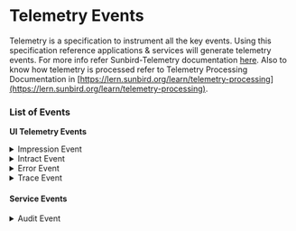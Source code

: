 # Telemetry Events

Telemetry is a specification to instrument all the key events. Using this specification reference applications & services will generate telemetry events. For more info refer Sunbird-Telemetry documentation [here](https://telemetry.sunbird.org/). Also to know how telemetry is processed refer to Telemetry Processing Documentation in [https://lern.sunbird.org/learn/telemetry-processing](https://lern.sunbird.org/learn/telemetry-processing).

### List of Events <a href="#list-of-events" id="list-of-events"></a>

**UI Telemetry Events**

<details>

<summary>Impression Event</summary>

```
{
  "eid": "IMPRESSION",
  "ets": 1615443539430,
  "ver": "3.0",
  "mid": "IMPRESSION:da1c716378dbd91db8355ea1f7853f72",
  "actor": {
    "id": "fca2925f-1eee-4654-9177-fece3fd6afc9",
    "type": "User"
  },
  "context": {
    "channel": "01269878797503692810",
    "pdata": {
      "id": "dev.sunbird.portal",
      "ver": "3.8.0",
      "pid": "sunbird-portal"
    },
    "env": "discussion",
    "sid": "NroMG4d_vaHatKFIwLK7Ehfz6wwMCDD8",
    "did": "1726023c0f4e4f17b2c956c412fd5859",
    "cdata": [
      {
        "id": "ce84f532-cfcf-4f68-829a-24a1eea5aaa0",
        "type": "Group"
      },
      {
        "id": "NroMG4d_vaHatKFIwLK7Ehfz6wwMCDD8",
        "type": "UserSession"
      },
      {
        "id": "Desktop",
        "type": "Device"
      },
      {
        "id": "default",
        "type": "Theme"
      }
    ],
    "rollup": {
      "l1": "01269878797503692810"
    },
    "uid": "fca2925f-1eee-4654-9177-fece3fd6afc9"
  },
  "object": {},
  "tags": [
    "01269878797503692810"
  ],
  "edata": {
    "type": "view",
    "pageid": "discussion-home",
    "uri": "/discussion-forum?categories=%7B%22result%22:%5B57%5D%7D&userName=cctn1350",
    "duration": 0.34
  }
}
```

</details>

<details>

<summary>Intract Event</summary>

```
{
  "eid": "INTERACT",
  "ets": 1615533000656,
  "ver": "3.0",
  "mid": "INTERACT:241870d0300b523c89cb4cafe4050330",
  "actor": {
    "id": "fca2925f-1eee-4654-9177-fece3fd6afc9",
    "type": "User"
  },
  "context": {
    "channel": "01269878797503692810",
    "pdata": {
      "id": "dev.sunbird.portal",
      "ver": "3.8.0",
      "pid": "sunbird-portal"
    },
    "env": "discussion",
    "sid": "NroMG4d_vaHatKFIwLK7Ehfz6wwMCDD8",
    "did": "1726023c0f4e4f17b2c956c412fd5859",
    "cdata": [
      {
        "id": "ce84f532-cfcf-4f68-829a-24a1eea5aaa0",
        "type": "Group"
      },
      {
        "id": "NroMG4d_vaHatKFIwLK7Ehfz6wwMCDD8",
        "type": "UserSession"
      },
      {
        "id": "Desktop",
        "type": "Device"
      },
      {
        "id": "default",
        "type": "Theme"
      }
    ],
    "rollup": {
      "l1": "01269878797503692810"
    },
    "uid": "fca2925f-1eee-4654-9177-fece3fd6afc9"
  },
  "object": {},
  "tags": [
    "01269878797503692810"
  ],
  "edata": {
    "id": "d.route",
    "type": "CLICK",
    "pageid": "discussion-home"
  }
}
```

</details>

<details>

<summary>Error Event</summary>

```
{
  "eid": "ERROR",
  "ets": 1616052502447,
  "ver": "3.0",
  "mid": "ERROR:e0e65a6f43ea674e508cfcdb00f85d79",
  "actor": {
    "id": "anonymous",
    "type": "user"
  },
  "context": {
    "channel": "in.ekstep",
    "pdata": {
      "id": "discussion-middleware",
      "ver": "1.0.0"
    },
    "env": "discussion-middleware",
    "sid": "",
    "did": "",
    "cdata": [],
    "rollup": {}
  },
  "object": {},
  "tags": [],
  "edata": {
    "err": 400,
    "errtype": "DMW_FGCRT09",
    "requestid": "5f36c090-2eee-11eb-80ed-6bb70096c082",
    "errmsg": "Generalization of api failed"
  }
}
```

</details>

<details>

<summary>Trace Event</summary>

```
{
  "eid": "LOG",
  "ets": 1633931801927,
  "ver": "3.0",
  "mid": "LOG:ef8d3d0f662dbc5516b54abb98acd3ff",
  "actor": {
    "id": "anonymous",
    "type": "user"
  },
  "context": {
    "channel": "in.ekstep",
    "pdata": {
      "id": "discussion-middleware",
      "pid": "dev.sunbird.portal",
      "ver": "1.0.0"
    },
    "env": "discussion-middleware",
    "sid": "0ebkLX6MhVjhTsjJtoFaFhl5nZiPOnp2",
    "did": "1726023c0f4e4f17b2c956c412fd5859",
    "cdata": [],
    "rollup": {}
  },
  "object": {},
  "tags": [],
  "edata": {
    "type": "api_call",
    "level": "TRACE",
    "message": "{\"title\":\"API Log\",\"url\":\"/discussion/tags\"}",
    "params": "[{\"title\":\"discussion-middleware\"},{\"category\":\"ENTRY LOG\"},{\"url\":\"/discussion/tags\"},{\"duration\":null},{\"status\":\"200\"},{\"protocol\":\"https\"},{\"method\":\"GET\"},{},{},{\"size\":15}]"
  }
}
```

</details>

#### Service Events

<details>

<summary>Audit Event</summary>

```
{
  "eid": "AUDIT",
  "ets": "2022-01-04 03:23:26:681+0000",
  "ver": "1.0",
  "mid": "c86d6e107c3ac5d876e03619f2251552",
  "actor": {
    "id": "public",
    "type": "User"
  },
  "context": {
    "channel": "01269878797503692810",
    "pdata": {
      "id": "discussion-middleware",
      "pid": "staging.sunbird.portal",
      "ver": "4.6.0"
    },
    "env": "discussion-forum",
    "cdata": [],
    "rollup": {
      "l1": "01269878797503692810"
    }
  },
  "object": {},
  "edata": {
    "type": "downvote",
    "props": [
      "delta",
      "_uid"
    ]
  }
}
```

</details>
